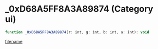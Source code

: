 # _0xD68A5FF8A3A89874 (Category ui)

```js
function _0xD68A5FF8A3A89874(r: int, g: int, b: int, a: int): void
```

[filename](_0xD68A5FF8A3A89874_m.md ':include')
